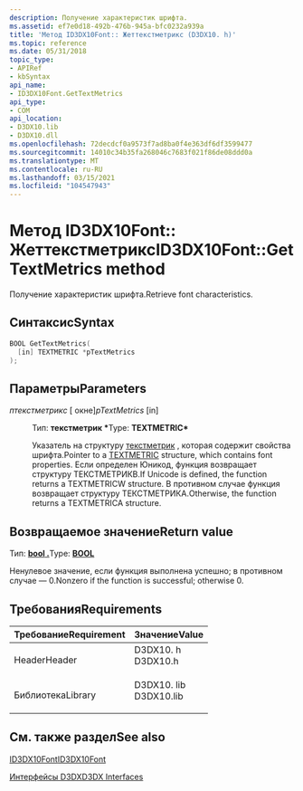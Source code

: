 ```yaml
---
description: Получение характеристик шрифта.
ms.assetid: ef7e0d18-492b-476b-945a-bfc0232a939a
title: 'Метод ID3DX10Font:: Жеттекстметрикс (D3DX10. h)'
ms.topic: reference
ms.date: 05/31/2018
topic_type:
- APIRef
- kbSyntax
api_name:
- ID3DX10Font.GetTextMetrics
api_type:
- COM
api_location:
- D3DX10.lib
- D3DX10.dll
ms.openlocfilehash: 72decdcf0a9573f7ad8ba0f4e363df6df3599477
ms.sourcegitcommit: 14010c34b35fa268046c7683f021f86de08ddd0a
ms.translationtype: MT
ms.contentlocale: ru-RU
ms.lasthandoff: 03/15/2021
ms.locfileid: "104547943"
---
```

# <a name="id3dx10fontgettextmetrics-method"></a><span data-ttu-id="1d7a5-103">Метод ID3DX10Font:: Жеттекстметрикс</span><span class="sxs-lookup"><span data-stu-id="1d7a5-103">ID3DX10Font::GetTextMetrics method</span></span>

<span data-ttu-id="1d7a5-104">Получение характеристик шрифта.</span><span class="sxs-lookup"><span data-stu-id="1d7a5-104">Retrieve font characteristics.</span></span>

## <a name="syntax"></a><span data-ttu-id="1d7a5-105">Синтаксис</span><span class="sxs-lookup"><span data-stu-id="1d7a5-105">Syntax</span></span>


```C++
BOOL GetTextMetrics(
  [in] TEXTMETRIC *pTextMetrics
);
```



## <a name="parameters"></a><span data-ttu-id="1d7a5-106">Параметры</span><span class="sxs-lookup"><span data-stu-id="1d7a5-106">Parameters</span></span>

<dl> <dt>

<span data-ttu-id="1d7a5-107">*птекстметрикс* \[ окне\]</span><span class="sxs-lookup"><span data-stu-id="1d7a5-107">*pTextMetrics* \[in\]</span></span>
</dt> <dd>

<span data-ttu-id="1d7a5-108">Тип: **текстметрик \***</span><span class="sxs-lookup"><span data-stu-id="1d7a5-108">Type: **TEXTMETRIC\***</span></span>

<span data-ttu-id="1d7a5-109">Указатель на структуру [текстметрик](/previous-versions//ms534202(v=vs.85)) , которая содержит свойства шрифта.</span><span class="sxs-lookup"><span data-stu-id="1d7a5-109">Pointer to a [TEXTMETRIC](/previous-versions//ms534202(v=vs.85)) structure, which contains font properties.</span></span> <span data-ttu-id="1d7a5-110">Если определен Юникод, функция возвращает структуру ТЕКСТМЕТРИКВ.</span><span class="sxs-lookup"><span data-stu-id="1d7a5-110">If Unicode is defined, the function returns a TEXTMETRICW structure.</span></span> <span data-ttu-id="1d7a5-111">В противном случае функция возвращает структуру ТЕКСТМЕТРИКА.</span><span class="sxs-lookup"><span data-stu-id="1d7a5-111">Otherwise, the function returns a TEXTMETRICA structure.</span></span>

</dd> </dl>

## <a name="return-value"></a><span data-ttu-id="1d7a5-112">Возвращаемое значение</span><span class="sxs-lookup"><span data-stu-id="1d7a5-112">Return value</span></span>

<span data-ttu-id="1d7a5-113">Тип: **[ **bool** .](../winprog/windows-data-types.md)**</span><span class="sxs-lookup"><span data-stu-id="1d7a5-113">Type: **[**BOOL**](../winprog/windows-data-types.md)**</span></span>

<span data-ttu-id="1d7a5-114">Ненулевое значение, если функция выполнена успешно; в противном случае — 0.</span><span class="sxs-lookup"><span data-stu-id="1d7a5-114">Nonzero if the function is successful; otherwise 0.</span></span>

## <a name="requirements"></a><span data-ttu-id="1d7a5-115">Требования</span><span class="sxs-lookup"><span data-stu-id="1d7a5-115">Requirements</span></span>



| <span data-ttu-id="1d7a5-116">Требование</span><span class="sxs-lookup"><span data-stu-id="1d7a5-116">Requirement</span></span> | <span data-ttu-id="1d7a5-117">Значение</span><span class="sxs-lookup"><span data-stu-id="1d7a5-117">Value</span></span> |
|--------------------|---------------------------------------------------------------------------------------|
| <span data-ttu-id="1d7a5-118">Header</span><span class="sxs-lookup"><span data-stu-id="1d7a5-118">Header</span></span><br/>  | <dl> <span data-ttu-id="1d7a5-119"><dt>D3DX10. h</dt></span><span class="sxs-lookup"><span data-stu-id="1d7a5-119"><dt>D3DX10.h</dt></span></span> </dl>   |
| <span data-ttu-id="1d7a5-120">Библиотека</span><span class="sxs-lookup"><span data-stu-id="1d7a5-120">Library</span></span><br/> | <dl> <span data-ttu-id="1d7a5-121"><dt>D3DX10. lib</dt></span><span class="sxs-lookup"><span data-stu-id="1d7a5-121"><dt>D3DX10.lib</dt></span></span> </dl> |



## <a name="see-also"></a><span data-ttu-id="1d7a5-122">См. также раздел</span><span class="sxs-lookup"><span data-stu-id="1d7a5-122">See also</span></span>

<dl> <dt>

[<span data-ttu-id="1d7a5-123">ID3DX10Font</span><span class="sxs-lookup"><span data-stu-id="1d7a5-123">ID3DX10Font</span></span>](id3dx10font.md)
</dt> <dt>

[<span data-ttu-id="1d7a5-124">Интерфейсы D3DX</span><span class="sxs-lookup"><span data-stu-id="1d7a5-124">D3DX Interfaces</span></span>](d3d10-graphics-reference-d3dx10-interfaces.md)
</dt> </dl>

 

 
